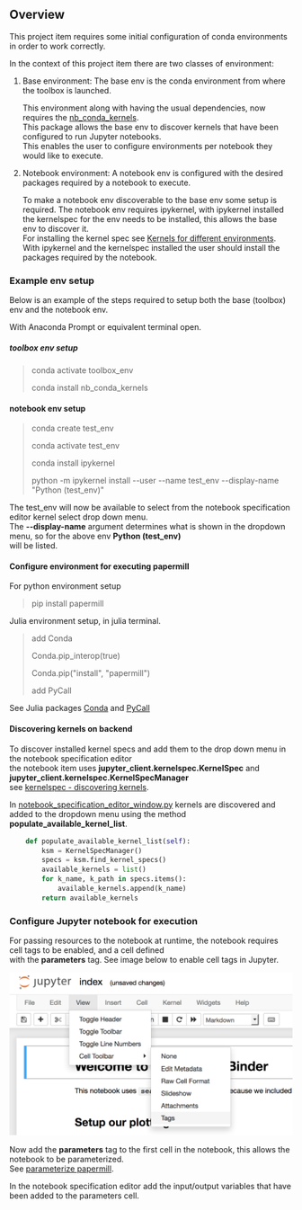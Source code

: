 ## Overview

This project item requires some initial configuration of conda environments in order to work correctly.

In the context of this project item there are two classes of environment:
    
1. Base environment: The base env is the conda environment from where the toolbox is launched. 

   This environment along with having the usual dependencies, now requires the 
   [nb_conda_kernels](https://github.com/Anaconda-Platform/nb_conda_kernels). <br>
   This package allows the base env to discover kernels that have been configured to run Jupyter notebooks. <br>
   This enables the user to configure environments per notebook they would like to execute.
   

2. Notebook environment:  A notebook env is configured with the desired packages required by a notebook to execute.
    
   To make a notebook env discoverable to the base env some setup is required. The notebook env requires ipykernel, 
   with ipykernel installed the kernelspec for the env needs to be installed, this allows the base env to discover it. <br>
   For installing the kernel spec see 
   [Kernels for different environments](https://ipython.readthedocs.io/en/stable/install/kernel_install.html). 
   With ipykernel and the kernelspec installed the user should install the packages required by the notebook.
   
### Example env setup
Below is an example of the steps required to setup both the base (toolbox) env and the notebook env.

With Anaconda Prompt or equivalent terminal open.
##### toolbox env setup

> conda activate toolbox_env
> 
> conda install nb_conda_kernels

#### notebook env setup
> conda create test_env
> 
> conda activate test_env
> 
> conda install ipykernel
> 
> python -m ipykernel install --user --name test_env --display-name "Python (test_env)"
   
The test_env will now be available to select from the notebook specification editor kernel select drop down menu. <br>
The **--display-name** argument determines what is shown in the dropdown menu, so for the above env **Python (test_env)** <br>
will be listed. 

#### Configure environment for executing papermill
For python environment setup 
> pip install papermill

Julia environment setup, in julia terminal.
> add Conda
> 
> Conda.pip_interop(true)
> 
> Conda.pip("install", "papermill")
> 
> add PyCall

See Julia packages [Conda](https://github.com/JuliaPy/Conda.jl) and [PyCall](https://github.com/JuliaPy/PyCall.jl)

#### Discovering kernels on backend
To discover installed kernel specs and add them to the drop down menu in the notebook specification editor <br>
the notebook item uses **jupyter_client.kernelspec.KernelSpec** and **jupyter_client.kernelspec.KernelSpecManager** <br>
see [kernelspec - discovering kernels](https://jupyter-client.readthedocs.io/en/stable/api/kernelspec.html). 

In [notebook_specification_editor_window.py](https://github.com/Spine-project/spine-items/blob/issue_1185_jupyter_notebook/spine_items/notebook/widgets/notebook_specification_editor_window.py)
kernels are discovered and added to the dropdown menu using the method **populate_available_kernel_list**. 

```python
    def populate_available_kernel_list(self):
        ksm = KernelSpecManager()
        specs = ksm.find_kernel_specs()
        available_kernels = list()
        for k_name, k_path in specs.items():
            available_kernels.append(k_name)
        return available_kernels
```

### Configure Jupyter notebook for execution
For passing resources to the notebook at runtime, the notebook requires cell tags to be enabled, and a cell defined <br> 
with the **parameters** tag. See image below to enable cell tags in Jupyter.

![enable cell tags](readme_img/jupyter_cell_tags.png)

Now add the **parameters** tag to the first cell in the notebook, this allows the notebook to be parameterized. <br>
See [parameterize papermill](https://papermill.readthedocs.io/en/latest/usage-parameterize.html).

In the notebook specification editor add the input/output variables that have been added to the parameters cell. <br> 




    
    
    
                    